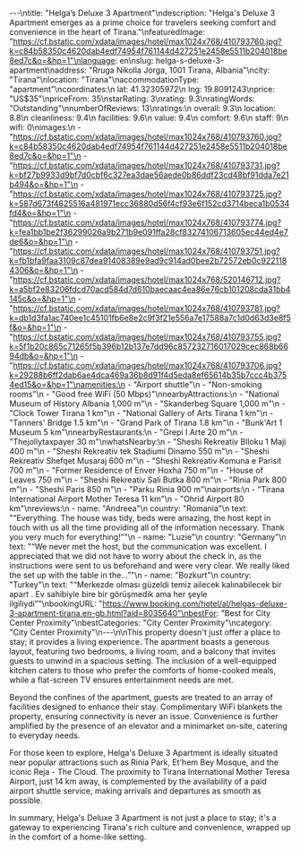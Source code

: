 ---\ntitle: "Helga’s Deluxe 3 Apartment"\ndescription: "Helga's Deluxe 3 Apartment emerges as a prime choice for travelers seeking comfort and convenience in the heart of Tirana."\nfeaturedImage: "https://cf.bstatic.com/xdata/images/hotel/max1024x768/410793760.jpg?k=c84b58350c4620dab4edf74954f761144d427251e2458e5511b204018be8ed7c&o=&hp=1"\nlanguage: en\nslug: helga-s-deluxe-3-apartment\naddress: "Rruga Nikolla Jorga, 1001 Tirana, Albania"\ncity: "Tirana"\nlocation: "Tirana"\naccommodationType: "apartment"\ncoordinates:\n  lat: 41.32305972\n  lng: 19.8091243\nprice: "US$35"\npriceFrom: 35\nstarRating: 3\nrating: 9.3\nratingWords: "Outstanding"\nnumberOfReviews: 13\nratings:\n  overall: 9.3\n  location: 8.8\n  cleanliness: 9.4\n  facilities: 9.6\n  value: 9.4\n  comfort: 9.6\n  staff: 9\n  wifi: 0\nimages:\n  - "https://cf.bstatic.com/xdata/images/hotel/max1024x768/410793760.jpg?k=c84b58350c4620dab4edf74954f761144d427251e2458e5511b204018be8ed7c&o=&hp=1"\n  - "https://cf.bstatic.com/xdata/images/hotel/max1024x768/410793731.jpg?k=bf27b9933d9bf7d0cbf6c327ea3dae56aede0b86ddf23cd48bf91dda7e21b494&o=&hp=1"\n  - "https://cf.bstatic.com/xdata/images/hotel/max1024x768/410793725.jpg?k=587d673f4625516a481971ecc36880d56f4cf93e6f152cd3714beca1b0534fd4&o=&hp=1"\n  - "https://cf.bstatic.com/xdata/images/hotel/max1024x768/410793774.jpg?k=fea1bb1be2f36299026a9b271b9e091ffa28cf83274106713605ec44ed4e7de6&o=&hp=1"\n  - "https://cf.bstatic.com/xdata/images/hotel/max1024x768/410793751.jpg?k=fb1bfa9faa3109c87dea91408389e9ad9c914ad0bee2b72572eb0c9221184306&o=&hp=1"\n  - "https://cf.bstatic.com/xdata/images/hotel/max1024x768/520146712.jpg?k=a5bf2e83206fdcd70acd584d7d610baecaac4ea86e76cb101208cda31bb4145c&o=&hp=1"\n  - "https://cf.bstatic.com/xdata/images/hotel/max1024x768/410793781.jpg?k=db1d3fa1ac740ee1c45101fb6e8e2c9f3f21e556a7e17588a7c1d0d63d3e8f5f&o=&hp=1"\n  - "https://cf.bstatic.com/xdata/images/hotel/max1024x768/410793755.jpg?k=5f1b20c865c71265f5b396b12b137e7dd96c857232716017029cec868b6694db&o=&hp=1"\n  - "https://cf.bstatic.com/xdata/images/hotel/max1024x768/410793706.jpg?k=29288b6ff2dab6ae4dca469a36b8d91f4d5eda8ef65614b35b7ccc4b3754ed15&o=&hp=1"\namenities:\n  - "Airport shuttle"\n  - "Non-smoking rooms"\n  - "Good free WiFi (50 Mbps)"\nnearbyAttractions:\n  - "National Museum of History Albania 1,000 m"\n  - "Skanderbeg Square 1,000 m"\n  - "Clock Tower Tirana 1 km"\n  - "National Gallery of Arts Tirana 1 km"\n  - "Tanners' Bridge 1.5 km"\n  - "Grand Park of Tirana 1.8 km"\n  - "Bunk'Art 1 Museum 5 km"\nnearbyRestaurants:\n  - "Grepi I Arte 20 m"\n  - "Thejollytaxpayer 30 m"\nwhatsNearby:\n  - "Sheshi Rekreativ Blloku 1 Maji 400 m"\n  - "Sheshi Rekreativ tek Stadiumi Dinamo 550 m"\n  - "Sheshi Rekreativ Shefqet Musaraj 600 m"\n  - "Sheshi Rekreativ Komuna e Parisit 700 m"\n  - "Former Residence of Enver Hoxha 750 m"\n  - "House of Leaves 750 m"\n  - "Sheshi Rekreativ Sali Butka 800 m"\n  - "Rinia Park 800 m"\n  - "Sheshi Paris 850 m"\n  - "Parku Rinia 900 m"\nairports:\n  - "Tirana International Airport Mother Teresa 11 km"\n  - "Ohrid Airport 80 km"\nreviews:\n  - name: "Andreea"\n    country: "Romania"\n    text: "“Everything. The house was tidy, beds were amazing, the host kept in touch with us all the time providing all of the information necessary. Thank you very much for everything!”"\n  - name: "Luzie"\n    country: "Germany"\n    text: "“We never met the host, but the communication was excellent. I appreciated that we did not have to worry about the check in, as the instructions were sent to us beforehand and were very clear. We really liked the set up with the table in the...”"\n  - name: "Bozkurt"\n    country: "Turkey"\n    text: "“Merkezde olması güzeldi temiz ailecek kalınabilecek bir apart . Ev sahibiyle bire bir görüşmedik ama her şeyle ilgiliydi”"\nbookingURL: "https://www.booking.com/hotel/al/helgas-deluxe-3-apartment-tirana.en-gb.html?aid=8035640"\nbestFor: "Best for City Center Proximity"\nbestCategories: "City Center Proximity"\ncategory: "City Center Proximity"\n---\n\nThis property doesn't just offer a place to stay; it provides a living experience. The apartment boasts a generous layout, featuring two bedrooms, a living room, and a balcony that invites guests to unwind in a spacious setting. The inclusion of a well-equipped kitchen caters to those who prefer the comforts of home-cooked meals, while a flat-screen TV ensures entertainment needs are met.

Beyond the confines of the apartment, guests are treated to an array of facilities designed to enhance their stay. Complimentary WiFi blankets the property, ensuring connectivity is never an issue. Convenience is further amplified by the presence of an elevator and a minimarket on-site, catering to everyday needs.

For those keen to explore, Helga's Deluxe 3 Apartment is ideally situated near popular attractions such as Rinia Park, Et'hem Bey Mosque, and the iconic Reja - The Cloud. The proximity to Tirana International Mother Teresa Airport, just 14 km away, is complemented by the availability of a paid airport shuttle service, making arrivals and departures as smooth as possible.

In summary, Helga's Deluxe 3 Apartment is not just a place to stay; it's a gateway to experiencing Tirana's rich culture and convenience, wrapped up in the comfort of a home-like setting.